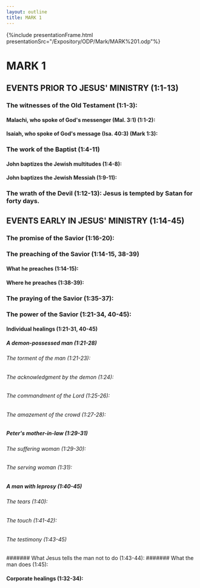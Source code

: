 ```yaml
---
layout: outline
title: MARK 1
---
```

{%include presentationFrame.html presentationSrc="/Expository/ODP/Mark/MARK%201.odp"%}

# MARK 1
## EVENTS PRIOR TO JESUS\' MINISTRY (1:1-13) 
###  The witnesses of the Old Testament (1:1-3): 
####  Malachi, who spoke of God\'s messenger (Mal. 3:1) (1:1-2): 
####  Isaiah, who spoke of God\'s message (Isa. 40:3) (Mark 1:3): 
###  The work of the Baptist (1:4-11) 
####  John baptizes the Jewish multitudes (1:4-8): 
####  John baptizes the Jewish Messiah (1:9-11): 
###  The wrath of the Devil (1:12-13): Jesus is tempted by Satan for forty days. 
## EVENTS EARLY IN JESUS\' MINISTRY (1:14-45) 
###  The promise of the Savior (1:16-20): 
###  The preaching of the Savior (1:14-15, 38-39) 
####  What he preaches (1:14-15): 
####  Where he preaches (1:38-39): 
###  The praying of the Savior (1:35-37): 
###  The power of the Savior (1:21-34, 40-45): 
####  Individual healings (1:21-31, 40-45) 
#####  A demon-possessed man (1:21-28) 
######  The torment of the man (1:21-23): 
######  The acknowledgment by the demon (1:24): 
######  The commandment of the Lord (1:25-26): 
######  The amazement of the crowd (1:27-28): 
#####  Peter\'s mother-in-law (1:29-31) 
######  The suffering woman (1:29-30): 
######  The serving woman (1:31):
#####  A man with leprosy (1:40-45) 
######  The tears (1:40): 
######  The touch (1:41-42): 
######  The testimony (1:43-45) 
#######  What Jesus tells the man not to do (1:43-44): 
#######  What the man does (1:45): 
####  Corporate healings (1:32-34): 
